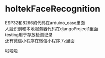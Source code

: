 # holtekFaceRecognition

ESP32和8266的代码在arduino_case里面<br>
人脸识别和本地服务器代码在djangoProject1里面<br>
testing用于存放检测记录<br>
还有微信小程序在微信小程序.7z里面  

啦啦啦
